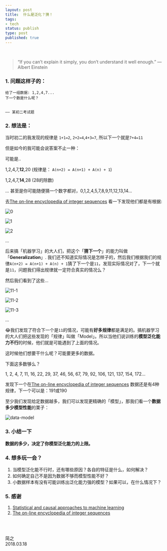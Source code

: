 ```yaml
--- 
layout: post
title:  什么是泛化？猜！
tags:
- tech
status: publish
type: post
published: true
---
```


<br>

> “If you can’t explain it simply, you don’t understand it well enough.” — Albert Einstein 
	
### 1. 问题这样子的：
	
```
给了一组数据: 1,2,4,7...	
下一个数是什么呢？


—— 某初二考试题
```
	
### 2. 想法是：
	
当时初二的我发现的规律是 `1+1=2`, `2+2=4`,`4+3=7`, 所以下一个就是`7+4=11`
	
但是如今的我可能会说答案不止一种：
	
可能是..
	
1,2,4,7,**12**,20 (规律是： `A(n+2) = A(n+1) + A(n) + 1`)
	
1,2,4,7,**14**,28 (28的除数)
	
...
甚至是你可能随便猜一个数字都对，0,1,2,4,5,7,8,9,11,12,13,14...
	
去[The on-line encyclopedia of integer sequences](https://oeis.org/search?q=1%2c2%2c4%2c7) 看一下发现他们都是有根据:
	
![0](https://i.imgur.com/yGckkJf.png)
	
![1](https://i.imgur.com/XHLItnF.png)
	
![2](https://i.imgur.com/MWi5NW2.png)

...
	
后来搞「机器学习」的大人们，把这个「**猜下一个**」的能力叫做「**Generalization**」. 我们还不知道实际情况是怎样子的，然后我们根据我们的规律`A(n+2) = A(n+1) + A(n) + 1`猜了下一个是`11`，发现实际情况对了，下一个就是`11`，问题我们得出规律就一定符合真实的情况么？
	
然后我们看到了这些...
	
![11-1](https://i.imgur.com/2T8q7x0.png)
	
![11-2](https://i.imgur.com/weO8ntM.png)
	
![11-3](https://i.imgur.com/A8oyUTS.png)

...
	
😂我们发现了符合下一个是`11`的情况，可能有**好多规律**都是满足的。搞机器学习的大人们把这些发现的「规律」叫做「Model」。所以当他们说训练的**模型泛化能力不行**的时候，他们就是可能遇到了上面的情况。
	
这时候他们想要干什么呢？可能要更多的数据。
	
下面这多数够么？
	
1, 2, 4, 7, 11, 16, 22, 29, 37, 46, 56, 67, 79, 92, 106, 121, 137, 154, 172...
	
发现下一个在[The on-line encyclopedia of integer sequences](https://oeis.org/search?q=1%2C+2%2C+4%2C+7%2C+11%2C+16%2C+22%2C+29%2C+37%2C+46%2C+56%2C+67%2C+79%2C+92%2C+106%2C+121%2C+137%2C+154%2C+172&sort=&language=&go=Search) 数据还是有4种规律，下一个可以是：191或190
	
至少我们发现给定数据越多，我们可以发现更精确的「模型」，那我们看一个**数据多少模型性能**的栗子：
	
![data-model](https://i.imgur.com/SqqoShr.png)
	
### 3. 小结一下
	
**数据的多少，决定了你模型泛化能力的上限。**	

### 4. 想多玩一会？
1. 当模型泛化能不行时，还有哪些原因？各自的特征是什么，如何解决？
2. 如何确定自己不是因为数据不够而模型性能不好？
3. 小数据样本有没有可能训练出泛化能力强的模型？如果可以，在什么情况下？

### 5. 感谢
	
1. [Statistical and causal approaches to machine learning](https://www.youtube.com/watch?time_continue=29&v=ek9jwRA2Jio)
1. [The on-line encyclopedia of integer sequences](https://oeis.org/)
	

<br>
<br>

简之           
2018.03.18          

